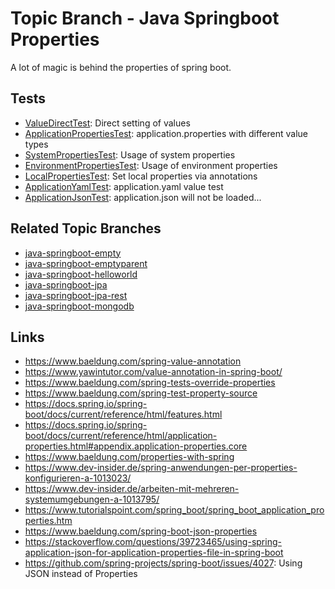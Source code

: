 # Topic Branch - Java Springboot Properties

A lot of magic is behind the properties of spring boot.

## Tests
* [ValueDirectTest](https://github.com/fluentcodes/sandbox/blob/master/src/test/java/org/fluentcodes/sandbox/springboot/ValueDirectTest.java): Direct setting of values
* [ApplicationPropertiesTest](https://github.com/fluentcodes/sandbox/blob/master/src/test/java/org/fluentcodes/sandbox/springboot/ApplicationPropertiesTest.java): application.properties with different value types
* [SystemPropertiesTest](https://github.com/fluentcodes/sandbox/blob/master/src/test/java/org/fluentcodes/sandbox/springboot/SystemPropertiesTest.java): Usage of system properties
* [EnvironmentPropertiesTest](https://github.com/fluentcodes/sandbox/blob/master/src/test/java/org/fluentcodes/sandbox/springboot/EnvironmentPropertiesTest.java): Usage of environment properties
* [LocalPropertiesTest](https://github.com/fluentcodes/sandbox/blob/master/src/test/java/org/fluentcodes/sandbox/springboot/LocalPropertiesTest.java): Set local properties via annotations
* [ApplicationYamlTest](https://github.com/fluentcodes/sandbox/blob/master/src/test/java/org/fluentcodes/sandbox/springboot/ApplicationYamlTest.java): application.yaml value test
* [ApplicationJsonTest](https://github.com/fluentcodes/sandbox/blob/master/src/test/java/org/fluentcodes/sandbox/springboot/ApplicationJsonTest.java): application.json will not be loaded...


## Related Topic Branches
* [java-springboot-empty](https://github.com/fluentcodes/sandbox/tree/java-springboot-empty)
* [java-springboot-emptyparent](https://github.com/fluentcodes/sandbox/tree/java-springboot-emptyparent)
* [java-springboot-helloworld](https://github.com/fluentcodes/sandbox/tree/javaspring-boot-helloworld)
* [java-springboot-jpa](https://github.com/fluentcodes/sandbox/tree/java-springboot-jpa)
* [java-springboot-jpa-rest](https://github.com/fluentcodes/sandbox/tree/java-springboot-jpa-rest)
* [java-springboot-mongodb](https://github.com/fluentcodes/sandbox/tree/java-springboot-mongodb)


## Links
* https://www.baeldung.com/spring-value-annotation
* https://www.yawintutor.com/value-annotation-in-spring-boot/
* https://www.baeldung.com/spring-tests-override-properties
* https://www.baeldung.com/spring-test-property-source
* https://docs.spring.io/spring-boot/docs/current/reference/html/features.html
* https://docs.spring.io/spring-boot/docs/current/reference/html/application-properties.html#appendix.application-properties.core
* https://www.baeldung.com/properties-with-spring
* https://www.dev-insider.de/spring-anwendungen-per-properties-konfigurieren-a-1013023/
* https://www.dev-insider.de/arbeiten-mit-mehreren-systemumgebungen-a-1013795/
* https://www.tutorialspoint.com/spring_boot/spring_boot_application_properties.htm
* https://www.baeldung.com/spring-boot-json-properties
* https://stackoverflow.com/questions/39723465/using-spring-application-json-for-application-properties-file-in-spring-boot
* https://github.com/spring-projects/spring-boot/issues/4027: Using JSON instead of Properties
